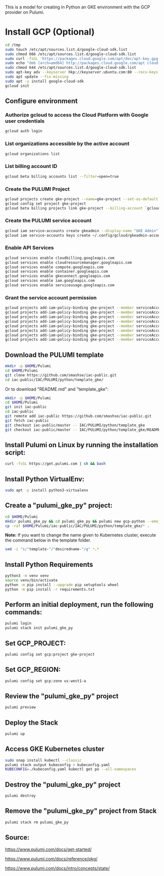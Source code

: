 This is a model for creating in Python an GKE environment with the GCP provider on Pulumi.

# Install GCP (Optional)

```bash
cd /tmp
sudo touch /etc/apt/sources.list.d/google-cloud-sdk.list
sudo chmod 666 /etc/apt/sources.list.d/google-cloud-sdk.list
sudo curl -fsSL 'https://packages.cloud.google.com/apt/doc/apt-key.gpg' | sudo apt-key add -
sudo echo "deb [arch=amd64] http://packages.cloud.google.com/apt cloud-sdk main" > "/etc/apt/sources.list.d/google-cloud-sdk.list"
sudo chmod 644 /etc/apt/sources.list.d/google-cloud-sdk.list
sudo apt-key adv --keyserver hkp://keyserver.ubuntu.com:80 --recv-keys 54A647F9048D5688D7DA2ABE6A030B21BA07F4FB
sudo apt update --fix-missing
sudo apt -y install google-cloud-sdk
gcloud init
```

## Configure environment

### Authorize gcloud to access the Cloud Platform with Google user credentials

```bash
gcloud auth login
```

### List organizations accessible by the active account

```bash
gcloud organizations list
```

### List billing account ID

```bash
gcloud beta billing accounts list --filter=open=true
```

### Create the PULUMI Project

```bash
gcloud projects create gke-project --name=gke-project --set-as-default
gcloud config set project gke-project
gcloud beta billing projects link gke-project --billing-account `gcloud beta billing accounts list --filter=open=true --uri | cut -f 6 -d "/"`
```

### Create the PULUMI service account

```bash
gcloud iam service-accounts create gkeadmin --display-name "GKE Admin"
gcloud iam service-accounts keys create ~/.config/gcloud/gkeadmin-account.json --iam-account gkeadmin@gke-project.iam.gserviceaccount.com
```

### Enable API Services

```bash
gcloud services enable cloudbilling.googleapis.com
gcloud services enable cloudresourcemanager.googleapis.com
gcloud services enable compute.googleapis.com
gcloud services enable container.googleapis.com
gcloud services enable gkeconnect.googleapis.com
gcloud services enable iam.googleapis.com
gcloud services enable serviceusage.googleapis.com
```

### Grant the service account permission

```bash
gcloud projects add-iam-policy-binding gke-project --member serviceAccount:gkeadmin@gke-project.iam.gserviceaccount.com --role roles/compute.admin
gcloud projects add-iam-policy-binding gke-project --member serviceAccount:gkeadmin@gke-project.iam.gserviceaccount.com --role roles/container.clusterAdmin
gcloud projects add-iam-policy-binding gke-project --member serviceAccount:gkeadmin@gke-project.iam.gserviceaccount.com --role roles/iam.serviceAccountAdmin
gcloud projects add-iam-policy-binding gke-project --member serviceAccount:gkeadmin@gke-project.iam.gserviceaccount.com --role roles/iam.serviceAccountKeyAdmin
gcloud projects add-iam-policy-binding gke-project --member serviceAccount:gkeadmin@gke-project.iam.gserviceaccount.com --role roles/iam.serviceAccountUser
gcloud projects add-iam-policy-binding gke-project --member serviceAccount:gkeadmin@gke-project.iam.gserviceaccount.com --role roles/iap.httpsResourceAccessor
gcloud projects add-iam-policy-binding gke-project --member serviceAccount:gkeadmin@gke-project.iam.gserviceaccount.com --role roles/storage.admin
gcloud projects add-iam-policy-binding gke-project --member serviceAccount:gkeadmin@gke-project.iam.gserviceaccount.com --role roles/viewer
```

## Download the PULUMI template

```bash
mkdir -p $HOME/Pulumi
cd $HOME/Pulumi
git clone https://github.com/smashse/iac-public.git
cd iac-public/IAC/PULUMI/python/template_gke/
```

Or to download "README.md" and "template_gke":

```bash
mkdir -p $HOME/Pulumi
cd $HOME/Pulumi
git init iac-public
cd iac-public
git remote add iac-public https://github.com/smashse/iac-public.git
git fetch iac-public
git checkout iac-public/master -- IAC/PULUMI/python/template_gke
git checkout iac-public/master -- IAC/PULUMI/python/template_gke/README.md
```

## Install Pulumi on Linux by running the installation script:

```bash
curl -fsSL https://get.pulumi.com | sh && bash
```

## Install Python VirtualEnv:

```bash
sudo apt -y install python3-virtualenv
```

## Create a "pulumi_gke_py" project:

```bash
cd $HOME/Pulumi
mkdir pulumi_gke_py && cd pulumi_gke_py && pulumi new gcp-python --emoji --generate-only --name pulumi_gke_py --description "Pulumi GKE Python"
cp -raf $HOME/Pulumi/iac-public/IAC/PULUMI/python/template_gke/* .
```

**Note:** If you want to change the name given to Kubernetes cluster, execute the command below in the template folder.

```bash
sed -i "s/"template-"/"desiredname-"/g" *.*
```

## Install Python Requirements

```bash
python3 -m venv venv
source venv/bin/activate
python -m pip install --upgrade pip setuptools wheel
python -m pip install -r requirements.txt
```

## Perform an initial deployment, run the following commands:

```bash
pulumi login
pulumi stack init pulumi_gke_py
```

## Set GCP_PROJECT:

```bash
pulumi config set gcp:project gke-project
```

## Set GCP_REGION:

```bash
pulumi config set gcp:zone us-west1-a
```

## Review the "pulumi_gke_py" project

```bash
pulumi preview
```

## Deploy the Stack

```bash
pulumi up
```

## Access GKE Kubernetes cluster

```bash
sudo snap install kubectl --classic
pulumi stack output kubeconfig > kubeconfig.yaml
KUBECONFIG=./kubeconfig.yaml kubectl get po --all-namespaces
```

## Destroy the "pulumi_gke_py" project

```bash
pulumi destroy
```

## Remove the "pulumi_gke_py" project from Stack

```bash
pulumi stack rm pulumi_gke_py
```

## Source:

<https://www.pulumi.com/docs/get-started/>

<https://www.pulumi.com/docs/reference/pkg/>

<https://www.pulumi.com/docs/intro/concepts/state/>
